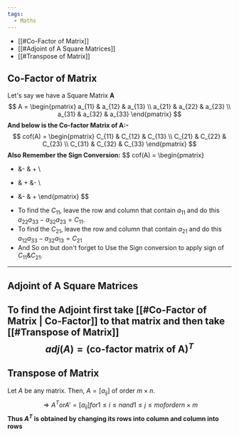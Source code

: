 ```yaml
---
tags:
  - Maths
---
```

- [[#Co-Factor of Matrix]]
- [[#Adjoint of A Square Matrices]]
- [[#Transpose of Matrix]]
## Co-Factor of Matrix
Let's say we have a Square Matrix **A** 
$$
A = \begin{pmatrix}
a_{11} & a_{12} & a_{13} \\
a_{21} & a_{22} & a_{23}  \\
a_{31} & a_{32} & a_{33}
\end{pmatrix}
$$
**And below is the Co-factor Matrix of A:-**
$$
cof(A) = \begin{pmatrix}
C_{11} & C_{12} & C_{13} \\
C_{21} & C_{22} & C_{23}  \\
C_{31} & C_{32} & C_{33}
\end{pmatrix}
$$
**Also Remember the Sign Conversion:**
$$
cof(A) = \begin{pmatrix}
+ &- & + \\
- & + &- \\
+ &- & + 
\end{pmatrix}
$$
- To find the $C_{11}$, leave the row and column that contain $a_{11}$ and do this $a_{22} a_{33}- a_{32} a_{23} = C_{11}$.
- To find the $C_{21}$, leave the row and column that contain $a_{21}$ and do this $a_{12}a_{33}- a_{32} a_{13} = C_{21}$
- And So on but don't forget to Use the Sign conversion to apply sign of $C_{11} \& C_{21}$.

---
## Adjoint of A Square Matrices
To find the Adjoint first take [[#Co-Factor of Matrix | Co-Factor]] to that matrix and then take [[#Transpose of Matrix]]
$$
adj(A) = \text{(co-factor matrix of A)}^T
$$
---
## Transpose of Matrix
Let *A* be any matrix. Then, $A = [a_{ij}]$ of order $m\times n$.
$$\Rightarrow A^T or A' = [a_{ij}] for 1 \leq i \leq n and 1 \leq j \leq m of order n\times m$$
**Thus $A^T$ is obtained by changing its rows into column and column into rows**